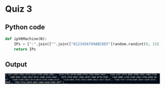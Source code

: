 # Quiz 3
## Python code
```python
def ipV6Machine(N):
    IPs = [":".join(["".join(["0123456789ABCDEF"[random.randint(0, 15)] for _ in range(4)]) for p in range(8)]) for i in range(N)]
    return IPs
```
## Output
![](/assets/Q_3.png)

